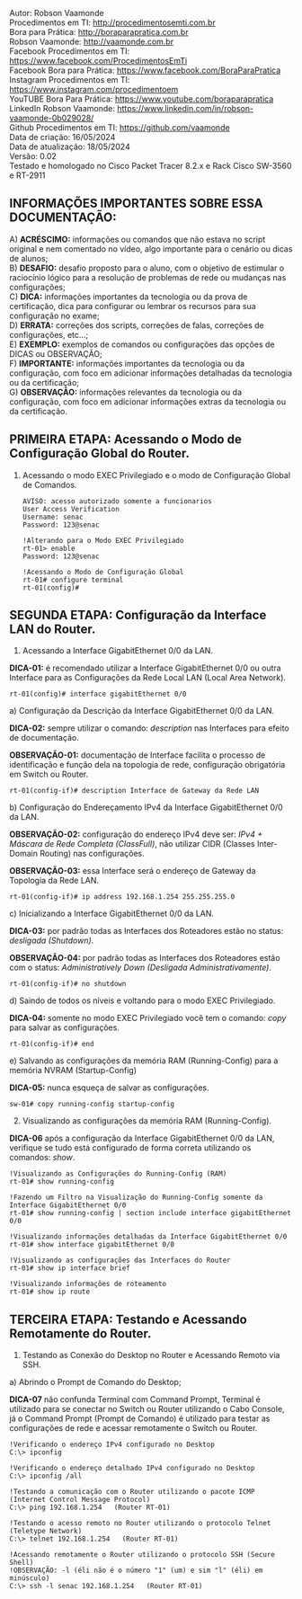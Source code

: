 Autor: Robson Vaamonde<br>
Procedimentos em TI: http://procedimentosemti.com.br<br>
Bora para Prática: http://boraparapratica.com.br<br>
Robson Vaamonde: http://vaamonde.com.br<br>
Facebook Procedimentos em TI: https://www.facebook.com/ProcedimentosEmTi<br>
Facebook Bora para Prática: https://www.facebook.com/BoraParaPratica<br>
Instagram Procedimentos em TI: https://www.instagram.com/procedimentoem<br>
YouTUBE Bora Para Prática: https://www.youtube.com/boraparapratica<br>
LinkedIn Robson Vaamonde: https://www.linkedin.com/in/robson-vaamonde-0b029028/<br>
Github Procedimentos em TI: https://github.com/vaamonde<br>
Data de criação: 16/05/2024<br>
Data de atualização: 18/05/2024<br>
Versão: 0.02<br>
Testado e homologado no Cisco Packet Tracer 8.2.x e Rack Cisco SW-3560 e RT-2911

## INFORMAÇÕES IMPORTANTES SOBRE ESSA DOCUMENTAÇÃO:

A) **ACRÉSCIMO:** informações ou comandos que não estava no script original e nem comentado no vídeo, algo importante para o cenário ou dicas de alunos;<br>
B) **DESAFIO:** desafio proposto para o aluno, com o objetivo de estimular o raciocínio lógico para a resolução de problemas de rede ou mudanças nas configurações;<br>
C) **DICA:** informações importantes da tecnologia ou da prova de certificação, dica para configurar ou lembrar os recursos para sua configuração no exame;<br>
D) **ERRATA:** correções dos scripts, correções de falas, correções de configurações, etc...;<br>
E) **EXEMPLO:** exemplos de comandos ou configurações das opções de DICAS ou OBSERVAÇÃO;<br>
F) **IMPORTANTE:** informações importantes da tecnologia ou da configuração, com foco em adicionar informações detalhadas da tecnologia ou da certificação;<br>
G) **OBSERVAÇÃO:** informações relevantes da tecnologia ou da configuração, com foco em adicionar informações extras da tecnologia ou da certificação.

## PRIMEIRA ETAPA: Acessando o Modo de Configuração Global do Router.

01. Acessando o modo EXEC Privilegiado e o modo de Configuração Global de Comandos.

		AVISO: acesso autorizado somente a funcionarios
		User Access Verification
		Username: senac
		Password: 123@senac

		!Alterando para o Modo EXEC Privilegiado
		rt-01> enable
		Password: 123@senac

		!Acessando o Modo de Configuração Global
		rt-01# configure terminal
		rt-01(config)#

## SEGUNDA ETAPA: Configuração da Interface LAN do Router.

01. Acessando a Interface GigabitEthernet 0/0 da LAN.

**DICA-01:** é recomendado utilizar a Interface GigabitEthernet 0/0 ou outra Interface para as Configurações da Rede Local LAN (Local Area Network).

	rt-01(config)# interface gigabitEthernet 0/0

a) Configuração da Descrição da Interface GigabitEthernet 0/0 da LAN.

**DICA-02:** sempre utilizar o comando: *description* nas Interfaces para efeito de documentação.

**OBSERVAÇÃO-01:** documentação de Interface facilita o processo de identificação e função dela na topologia de rede, configuração obrigatória em Switch ou Router.

	rt-01(config-if)# description Interface de Gateway da Rede LAN

b) Configuração do Endereçamento IPv4 da Interface GigabitEthernet 0/0 da LAN.

**OBSERVAÇÃO-02:** configuração do endereço IPv4 deve ser: *IPv4 + Máscara de Rede Completa (ClassFull)*, não utilizar CIDR (Classes Inter-Domain Routing) nas configurações.

**OBSERVAÇÃO-03:** essa Interface será o endereço de Gateway da Topologia da Rede LAN.

	rt-01(config-if)# ip address 192.168.1.254 255.255.255.0

c) Inicializando a Interface GigabitEthernet 0/0 da LAN.

**DICA-03:** por padrão todas as Interfaces dos Roteadores estão no status: *desligada (Shutdown)*.

**OBSERVAÇÃO-04:** por padrão todas as Interfaces dos Roteadores estão com o status: *Administratively Down (Desligada Administrativamente)*.

	rt-01(config-if)# no shutdown

d) Saindo de todos os níveis e voltando para o modo EXEC Privilegiado.

**DICA-04:** somente no modo EXEC Privilegiado você tem o comando: *copy* para salvar as configurações.

	rt-01(config-if)# end

e) Salvando as configurações da memória RAM (Running-Config) para a memória NVRAM (Startup-Config)

**DICA-05:** nunca esqueça de salvar as configurações.

	sw-01# copy running-config startup-config

02. Visualizando as configurações da memória RAM (Running-Config).

**DICA-06** após a configuração da Interface GigabitEthernet 0/0 da LAN, verifique se tudo está configurado de forma correta utilizando os comandos: *show*.
	
	!Visualizando as Configurações do Running-Config (RAM)
	rt-01# show running-config

	!Fazendo um Filtro na Visualização do Running-Config somente da Interface GigabitEthernet 0/0
	rt-01# show running-config | section include interface gigabitEthernet 0/0

	!Visualizando informações detalhadas da Interface GigabitEthernet 0/0
	rt-01# show interface gigabitEthernet 0/0

	!Visualizando as configurações das Interfaces do Router
	rt-01# show ip interface brief

	!Visualizando informações de roteamento
	rt-01# show ip route

## TERCEIRA ETAPA: Testando e Acessando Remotamente do Router.

01. Testando as Conexão do Desktop no Router e Acessando Remoto via SSH.

a) Abrindo o Prompt de Comando do Desktop;

**DICA-07** não confunda Terminal com Command Prompt, Terminal é utilizado para se conectar no Switch ou Router utilizando o Cabo Console, já o Command Prompt (Prompt de Comando) é utilizado para testar as configurações de rede e acessar remotamente o Switch ou Router.

	!Verificando o endereço IPv4 configurado no Desktop
	C:\> ipconfig

	!Verificando o endereço detalhado IPv4 configurado no Desktop
	C:\> ipconfig /all

	!Testando a comunicação com o Router utilizando o pacote ICMP (Internet Control Message Protocol)
	C:\> ping 192.168.1.254   (Router RT-01)

	!Testando o acesso remoto no Router utilizando o protocolo Telnet (Teletype Network)
	C:\> telnet 192.168.1.254   (Router RT-01)

	!Acessando remotamente o Router utilizando o protocolo SSH (Secure Shell)
	!OBSERVAÇÃO: -l (éli não é o número "1" (um) e sim "l" (éli) em minúsculo)
	C:\> ssh -l senac 192.168.1.254   (Router RT-01)